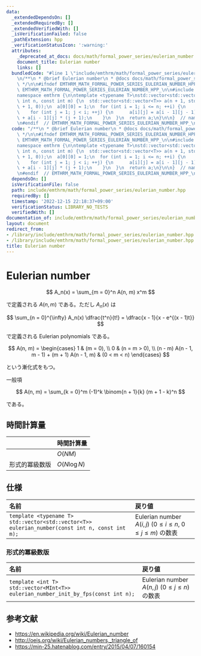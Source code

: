 ```yaml
---
data:
  _extendedDependsOn: []
  _extendedRequiredBy: []
  _extendedVerifiedWith: []
  _isVerificationFailed: false
  _pathExtension: hpp
  _verificationStatusIcon: ':warning:'
  attributes:
    _deprecated_at_docs: docs/math/formal_power_series/eulerian_number.md
    document_title: Eulerian number
    links: []
  bundledCode: "#line 1 \"include/emthrm/math/formal_power_series/eulerian_number.hpp\"\
    \n/**\n * @brief Eulerian number\n * @docs docs/math/formal_power_series/eulerian_number.md\n\
    \ */\n\n#ifndef EMTHRM_MATH_FORMAL_POWER_SERIES_EULERIAN_NUMBER_HPP_\n#define\
    \ EMTHRM_MATH_FORMAL_POWER_SERIES_EULERIAN_NUMBER_HPP_\n\n#include <vector>\n\n\
    namespace emthrm {\n\ntemplate <typename T>\nstd::vector<std::vector<T>> eulerian_number(const\
    \ int n, const int m) {\n  std::vector<std::vector<T>> a(n + 1, std::vector<T>(m\
    \ + 1, 0));\n  a[0][0] = 1;\n  for (int i = 1; i <= n; ++i) {\n    a[i][0] = 1;\n\
    \    for (int j = 1; j < i; ++j) {\n      a[i][j] = a[i - 1][j - 1] * (i - j)\
    \ + a[i - 1][j] * (j + 1);\n    }\n  }\n  return a;\n}\n\n}  // namespace emthrm\n\
    \n#endif  // EMTHRM_MATH_FORMAL_POWER_SERIES_EULERIAN_NUMBER_HPP_\n"
  code: "/**\n * @brief Eulerian number\n * @docs docs/math/formal_power_series/eulerian_number.md\n\
    \ */\n\n#ifndef EMTHRM_MATH_FORMAL_POWER_SERIES_EULERIAN_NUMBER_HPP_\n#define\
    \ EMTHRM_MATH_FORMAL_POWER_SERIES_EULERIAN_NUMBER_HPP_\n\n#include <vector>\n\n\
    namespace emthrm {\n\ntemplate <typename T>\nstd::vector<std::vector<T>> eulerian_number(const\
    \ int n, const int m) {\n  std::vector<std::vector<T>> a(n + 1, std::vector<T>(m\
    \ + 1, 0));\n  a[0][0] = 1;\n  for (int i = 1; i <= n; ++i) {\n    a[i][0] = 1;\n\
    \    for (int j = 1; j < i; ++j) {\n      a[i][j] = a[i - 1][j - 1] * (i - j)\
    \ + a[i - 1][j] * (j + 1);\n    }\n  }\n  return a;\n}\n\n}  // namespace emthrm\n\
    \n#endif  // EMTHRM_MATH_FORMAL_POWER_SERIES_EULERIAN_NUMBER_HPP_\n"
  dependsOn: []
  isVerificationFile: false
  path: include/emthrm/math/formal_power_series/eulerian_number.hpp
  requiredBy: []
  timestamp: '2022-12-15 22:18:37+09:00'
  verificationStatus: LIBRARY_NO_TESTS
  verifiedWith: []
documentation_of: include/emthrm/math/formal_power_series/eulerian_number.hpp
layout: document
redirect_from:
- /library/include/emthrm/math/formal_power_series/eulerian_number.hpp
- /library/include/emthrm/math/formal_power_series/eulerian_number.hpp.html
title: Eulerian number
---
```

# Eulerian number

$$
  A_n(x) = \sum_{m = 0}^n A(n, m) x^m
$$

で定義される $A(n, m)$ である。ただし $A_n(x)$ は

$$
  \sum_{n = 0}^{\infty} A_n(x) \dfrac{t^n}{t!} = \dfrac{x - 1}{x - e^{(x - 1)t}}
$$

で定義される Eulerian polynomials である。

$$
  A(n, m) =
  \begin{cases}
    1 & (m = 0), \\
    0 & (n = m > 0), \\
    (n - m) A(n - 1, m - 1) + (m + 1) A(n - 1, m) & (0 < m < n)
  \end{cases}
$$

という漸化式をもつ。

一般項

$$
  A(n, m) = \sum_{k = 0}^m (-1)^k \binom{n + 1}{k} (m + 1 - k)^n
$$

である。


## 時間計算量

||時間計算量|
|:--|:--|
||$O(NM)$|
|形式的冪級数版|$O(N\log{N})$|


## 仕様

|名前|戻り値|
|:--|:--|
|`template <typename T>`<br>`std::vector<std::vector<T>> eulerian_number(const int n, const int m);`|Eulerian number $A(i, j)$ ($0 \leq i \leq n,\ 0 \leq j \leq m$) の数表|


### 形式的冪級数版

|名前|戻り値|
|:--|:--|
|`template <int T>`<br>`std::vector<MInt<T>> eulerian_number_init_by_fps(const int n);`|Eulerian number $A(n, j)$ ($0 \leq j \leq n$) の数表|


## 参考文献

- https://en.wikipedia.org/wiki/Eulerian_number
- http://oeis.org/wiki/Eulerian_numbers,_triangle_of
- https://min-25.hatenablog.com/entry/2015/04/07/160154
